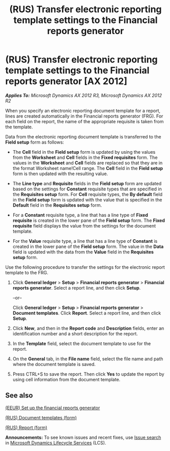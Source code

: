 ﻿---
title: (RUS) Transfer electronic reporting template settings to the Financial reports generator
TOCTitle: (RUS) Transfer electronic reporting template settings to the Financial reports generator
ms:assetid: eb3d1c15-8a47-4e76-8c71-0f352260cded
ms:mtpsurl: https://technet.microsoft.com/en-us/library/JJ923610(v=AX.60)
ms:contentKeyID: 52075449
ms.date: 04/18/2014
mtps_version: v=AX.60
f1_keywords:
- FRG
- electronic report
- transfer template
---

# (RUS) Transfer electronic reporting template settings to the Financial reports generator [AX 2012]


_**Applies To:** Microsoft Dynamics AX 2012 R3, Microsoft Dynamics AX 2012 R2_

When you specify an electronic reporting document template for a report, lines are created automatically in the Financial reports generator (FRG). For each field on the report, the name of the appropriate requisite is taken from the template.

Data from the electronic reporting document template is transferred to the **Field setup** form as follows:

  - The **Cell** field in the **Field setup** form is updated by using the values from the **Worksheet** and **Cell** fields in the **Fixed requisites** form. The values in the **Worksheet** and **Cell** fields are replaced so that they are in the format Worksheet name\!Cell range. The **Cell** field in the **Field setup** form is then updated with the resulting value.

  - The **Line type** and **Requisite** fields in the **Field setup** form are updated based on the settings for **Constant** requisite types that are specified in the **Requisites setup** form. For **Cell** requisite types, the **By default** field in the **Field setup** form is updated with the value that is specified in the **Default** field in the **Requisites setup** form.

  - For a **Constant** requisite type, a line that has a line type of **Fixed requisite** is created in the lower pane of the **Field setup** form. The **Fixed requisite** field displays the value from the settings for the document template.

  - For the **Value** requisite type, a line that has a line type of **Constant** is created in the lower pane of the **Field setup** form. The value in the **Data** field is updated with the data from the **Value** field in the **Requisites setup** form.

Use the following procedure to transfer the settings for the electronic report template to the FRG.

1.  Click **General ledger** \> **Setup** \> **Financial reports generator** \> **Financial reports generator**. Select a report line, and then click **Setup**.
    
    –or–
    
    Click **General ledger** \> **Setup** \> **Financial reports generator** \> **Document templates**. Click **Report**. Select a report line, and then click **Setup**.

2.  Click **New**, and then in the **Report code** and **Description** fields, enter an identification number and a short description for the report.

3.  In the **Template** field, select the document template to use for the report.

4.  On the **General** tab, in the **File name** field, select the file name and path where the document template is saved.

5.  Press CTRL+S to save the report. Then click **Yes** to update the report by using cell information from the document template.

## See also

[(EEUR) Set up the financial reports generator](eeur-set-up-the-financial-reports-generator.md)

[(RUS) Document templates (form)](https://technet.microsoft.com/en-us/library/jj923585\(v=ax.60\))

[(RUS) Report (form)](https://technet.microsoft.com/en-us/library/jj853247\(v=ax.60\))

  
**Announcements:** To see known issues and recent fixes, use [Issue search](http://go.microsoft.com/fwlink/?linkid=389258) in [Microsoft Dynamics Lifecycle Services](http://go.microsoft.com/fwlink/?linkid=306505) (LCS).


